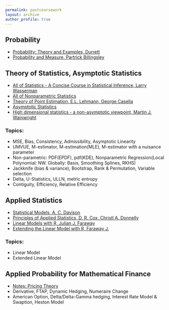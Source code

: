 ```yaml
---
permalink: pastcoursework
layout: archive
author_profile: true
---
```


## Probability
- [Probability: Theory and Examples, Durrett](https://services.math.duke.edu/~rtd/PTE/PTE5_011119.pdf)
- [Probability and Measure, Partrick Billingsley](https://book.douban.com/subject/1650731/)

## Theory of Statistics, Asymptotic Statistics
- [All of Statistics - A Concise Course in Statistical Inference, Larry Wasserman](https://www.springer.com/gp/book/9780387402727)
- [All of Nonparametric Statistics](https://link.springer.com/book/10.1007/0-387-30623-4)
- [Theory of Point Estimation, E.L. Lehmann, George Casella](https://www.springer.com/gp/book/9780387985022)
- [Asymptotic Statistics](https://www.cambridge.org/core/books/asymptotic-statistics/A3C7DAD3F7E66A1FA60E9C8FE132EE1D)
- [High dimensional statistics - a non-asymptotic viewpoint, Martin J. Wainwright](https://b-ok.cc/book/3709600/589a72)

### Topics:
- MSE, Bias, Consistency, Admissibility, Asymptotic Linearity
- UMVUE, M-estimator, M-estimation(MLE), M-estimator with a nuisance parameter
- Non-parametric: PDF(EPDF), pdf(KDE), Nonparametric Regression(Local Polynomial: NW. Globally: Basis, Smoothing Splines, RKHS)
- Jackknife (bias & variance), Bootstrap, Rank & Permutation, Variable selection
- Delta, U-Statistics, ULLN, metric entropy
- Contiguity, Efficiency, Relative Efficiency

## Applied Statistics
- [Statistical Models, A. C. Davison](https://b-ok.cc/book/1209087/93f989)
- [Principles of Applied Statistics, D. R. Cox, Christl A. Donnelly](https://b-ok.cc/book/1203616/839efa)
- [Linear Models with R, Julian J. Faraway](https://julianfaraway.github.io/faraway/LMR/)
- [Extending the Linear Model with R, Faraway J.](https://julianfaraway.github.io/faraway/ELM/)

### Topics:
- Linear Model
- Extended Linear Model

## Applied Probability for Mathematical Finance
- [Notes: Pricing Theory](/PricingTheoryNotes/)
- Derivative, FTAP, Dynamic Hedging, Numeraire Change
- American Option, Delta/Delta-Gamma hedging, Interest Rate Model & Swaption, Heston Model
